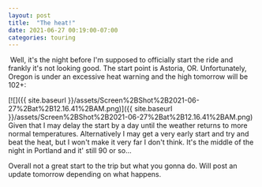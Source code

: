 ```yaml
---
layout: post
title:  "The heat!"
date: 2021-06-27 00:19:00-07:00
categories: touring
---
```

 Well, it's the night before I'm supposed to officially start the ride and frankly it's not looking good. The start point is Astoria, OR. Unfortunately, Oregon is under an excessive heat warning and the high tomorrow will be 102+:

  


[![]({{ site.baseurl }}/assets/Screen%2BShot%2B2021-06-27%2Bat%2B12.16.41%2BAM.png)]({{ site.baseurl }}/assets/Screen%2BShot%2B2021-06-27%2Bat%2B12.16.41%2BAM.png)  
Given that I may delay the start by a day until the weather returns to more normal temperatures. Alternatively I may get a very early start and try and beat the heat, but I won't make it very far I don't think. It's the middle of the night in Portland and it' still 90 or so...

Overall not a great start to the trip but what you gonna do. Will post an update tomorrow depending on what happens.


